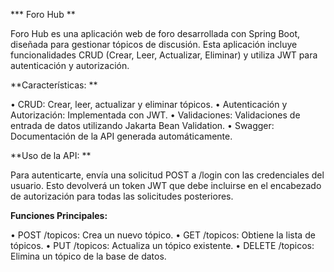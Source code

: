 *** Foro Hub **

Foro Hub es una aplicación web de foro desarrollada con Spring Boot, diseñada para gestionar tópicos de discusión. Esta aplicación incluye funcionalidades CRUD (Crear, Leer, Actualizar, Eliminar) y utiliza JWT para autenticación y autorización.

**Características: **

•	CRUD: Crear, leer, actualizar y eliminar tópicos.
•	Autenticación y Autorización: Implementada con JWT.
•	Validaciones: Validaciones de entrada de datos utilizando Jakarta Bean Validation.
•	Swagger: Documentación de la API generada automáticamente.

**Uso de la API: **

Para autenticarte, envía una solicitud POST a /login con las credenciales del usuario. Esto devolverá un token JWT que debe incluirse en el encabezado de autorización para todas las solicitudes posteriores.

**Funciones Principales:**

•	POST /topicos: Crea un nuevo tópico.
•	GET /topicos: Obtiene la lista de tópicos.
•	PUT /topicos: Actualiza un tópico existente.
•	DELETE /topicos: Elimina un tópico de la base de datos.


